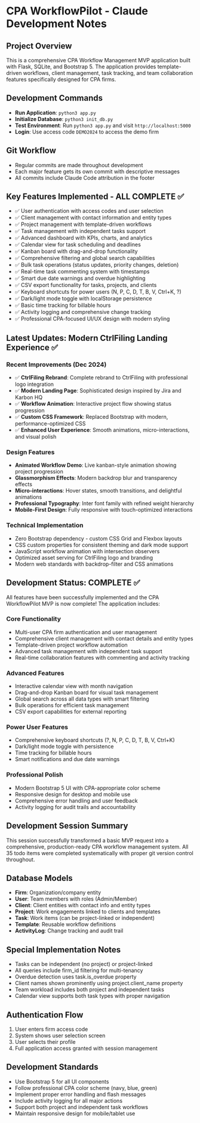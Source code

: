 # CPA WorkflowPilot - Claude Development Notes

## Project Overview
This is a comprehensive CPA Workflow Management MVP application built with Flask, SQLite, and Bootstrap 5. The application provides template-driven workflows, client management, task tracking, and team collaboration features specifically designed for CPA firms.

## Development Commands
- **Run Application**: `python3 app.py`
- **Initialize Database**: `python3 init_db.py`
- **Test Environment**: Run `python3 app.py` and visit `http://localhost:5000`
- **Login**: Use access code `DEMO2024` to access the demo firm

## Git Workflow
- Regular commits are made throughout development
- Each major feature gets its own commit with descriptive messages
- All commits include Claude Code attribution in the footer

## Key Features Implemented - ALL COMPLETE ✅
- ✅ User authentication with access codes and user selection
- ✅ Client management with contact information and entity types
- ✅ Project management with template-driven workflows
- ✅ Task management with independent tasks support
- ✅ Advanced dashboard with KPIs, charts, and analytics
- ✅ Calendar view for task scheduling and deadlines
- ✅ Kanban board with drag-and-drop functionality
- ✅ Comprehensive filtering and global search capabilities
- ✅ Bulk task operations (status updates, priority changes, deletion)
- ✅ Real-time task commenting system with timestamps
- ✅ Smart due date warnings and overdue highlighting
- ✅ CSV export functionality for tasks, projects, and clients
- ✅ Keyboard shortcuts for power users (N, P, C, D, T, B, V, Ctrl+K, ?)
- ✅ Dark/light mode toggle with localStorage persistence
- ✅ Basic time tracking for billable hours
- ✅ Activity logging and comprehensive change tracking
- ✅ Professional CPA-focused UI/UX design with modern styling

## Latest Updates: Modern CtrlFiling Landing Experience ✅

### Recent Improvements (Dec 2024)
- ✅ **CtrlFiling Rebrand**: Complete rebrand to CtrlFiling with professional logo integration
- ✅ **Modern Landing Page**: Sophisticated design inspired by Jira and Karbon HQ
- ✅ **Workflow Animation**: Interactive project flow showing status progression
- ✅ **Custom CSS Framework**: Replaced Bootstrap with modern, performance-optimized CSS
- ✅ **Enhanced User Experience**: Smooth animations, micro-interactions, and visual polish

### Design Features
- **Animated Workflow Demo**: Live kanban-style animation showing project progression
- **Glassmorphism Effects**: Modern backdrop blur and transparency effects
- **Micro-interactions**: Hover states, smooth transitions, and delightful animations
- **Professional Typography**: Inter font family with refined weight hierarchy
- **Mobile-First Design**: Fully responsive with touch-optimized interactions

### Technical Implementation
- Zero Bootstrap dependency - custom CSS Grid and Flexbox layouts
- CSS custom properties for consistent theming and dark mode support
- JavaScript workflow animation with intersection observers
- Optimized asset serving for CtrlFiling logo and branding
- Modern web standards with backdrop-filter and CSS animations

## Development Status: COMPLETE ✅
All features have been successfully implemented and the CPA WorkflowPilot MVP is now complete! The application includes:

### Core Functionality
- Multi-user CPA firm authentication and user management
- Comprehensive client management with contact details and entity types
- Template-driven project workflow automation
- Advanced task management with independent task support
- Real-time collaboration features with commenting and activity tracking

### Advanced Features
- Interactive calendar view with month navigation
- Drag-and-drop Kanban board for visual task management
- Global search across all data types with smart filtering
- Bulk operations for efficient task management
- CSV export capabilities for external reporting

### Power User Features
- Comprehensive keyboard shortcuts (?, N, P, C, D, T, B, V, Ctrl+K)
- Dark/light mode toggle with persistence
- Time tracking for billable hours
- Smart notifications and due date warnings

### Professional Polish
- Modern Bootstrap 5 UI with CPA-appropriate color scheme
- Responsive design for desktop and mobile use
- Comprehensive error handling and user feedback
- Activity logging for audit trails and accountability

## Development Session Summary
This session successfully transformed a basic MVP request into a comprehensive, production-ready CPA workflow management system. All 35 todo items were completed systematically with proper git version control throughout.

## Database Models
- **Firm**: Organization/company entity
- **User**: Team members with roles (Admin/Member)
- **Client**: Client entities with contact info and entity types
- **Project**: Work engagements linked to clients and templates
- **Task**: Work items (can be project-linked or independent)
- **Template**: Reusable workflow definitions
- **ActivityLog**: Change tracking and audit trail

## Special Implementation Notes
- Tasks can be independent (no project) or project-linked
- All queries include firm_id filtering for multi-tenancy
- Overdue detection uses task.is_overdue property
- Client names shown prominently using project.client_name property
- Team workload includes both project and independent tasks
- Calendar view supports both task types with proper navigation

## Authentication Flow
1. User enters firm access code
2. System shows user selection screen
3. User selects their profile
4. Full application access granted with session management

## Development Standards
- Use Bootstrap 5 for all UI components
- Follow professional CPA color scheme (navy, blue, green)
- Implement proper error handling and flash messages
- Include activity logging for all major actions
- Support both project and independent task workflows
- Maintain responsive design for mobile/tablet use